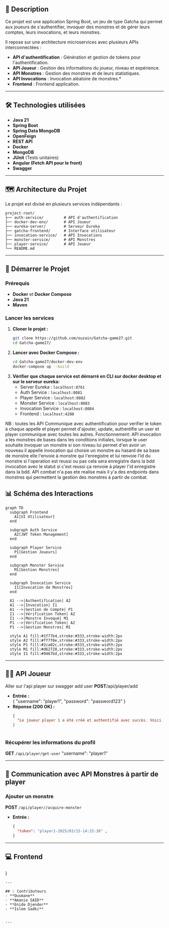 
## 📌 Description
Ce projet est une application Spring Boot, un jeu  de type Gatcha qui permet aux joueurs de s'authentifier, invoquer des monstres et de gérer leurs comptes, leurs invocations, et leurs monstres.

Il repose sur une architecture microservices avec plusieurs APIs interconnectées :
- **API d'authentification** : Génération et gestion de tokens pour l'authentification.
- **API Joueur** : Gestion des informations du joueur, niveau et expérience.
- **API Monstres** : Gestion des monstres et de leurs statistiques.
- **API Invocations** : Invocation aléatoire de monstres.*
- **Frontend** : Frontend application.

---

## 🛠️ Technologies utilisées
- **Java 21**
- **Spring Boot**
- **Spring Data MongoDB**
- **OpenFeign**
- **REST API**
- **Docker**
- **MongoDB**
- **JUnit** (Tests unitaires)
- **Angular (Fetch API pour le front)**
- **Swagger**

---

## 🗺️ Architecture du Projet
Le projet est divisé en plusieurs services indépendants :
```
project-root/
├── auth-service/         # API d'authentification
├── docker-dev-env/       # API Joueur
├── eureka-server/        # Serveur Eureka
├── gatcha-frontend/      # Interface utilisateur
├── invocation-service/   # API Invocations
├── monster-service/      # API Monstres
├── player-service/       # API Joueur          
└── README.md
```

---

## 🚀 Démarrer le Projet

### Prérequis
- **Docker** et **Docker Compose**
- **Java 21**
- **Maven**

### Lancer les services
1. **Cloner le projet :**
   ```bash
   git clone https://github.com/ouzain/Gatcha-game27.git
   cd Gatcha-game27/
   ```
2. **Lancer avec Docker Compose :**
   ```bash
   cd Gatcha-game27/docker-dev-env
   docker-compose up --build
   ```
3. **Vérifier que chaque service est démarré en CLI sur docker desktop et sur le serveur eureka:**
   - Server Eureka : `localhost:8761` 
   - Auth Service : `localhost:8081`
   - Player Service : `localhost:8082`
   - Monster Service : `localhost:8083`
   - Invocation Service : `localhost:8084`
   - Frontend : `localhost:4200`

NB : toutes les API Communique avec authentification pour verifier le token à chaque appelle et player permet d'ajouter, update, authentifie un user et player communique avec toutes les autres.
Fonctionnement: 
API invocation a les monstres de bases dans les conditions initiales, lorsque le user souhaite invoquer un monstre si son niveau lui permet d'en avoir un nouveau il appelle invocation qui choisie un monstre au hasard de sa base de monstre elle l'envoie à monstre qui l'enregistre et lui renvoie l'id du monstre si l'operation est reussi ou pas cela sera enregistre dans la bdd invocation avec le statut si c'est reussi ça renvoie à player l'id enregistre dans la bdd. 
API combat n'a pas ete realise mais il y'a des endpoints dans monstres qui permettent la gestion des monstres à partir de combat.

## 📊 Schéma des Interactions

```mermaid
graph TD
  subgraph Frontend
    A1[UI Utilisateur]
  end

  subgraph Auth Service
    A2[JWT Token Management]
  end

  subgraph Player Service
    P1[Gestion Joueurs]
  end

  subgraph Monster Service
    M1[Gestion Monstres]
  end

  subgraph Invocation Service
    I1[Invocation de Monstres]
  end

  A1 -->|Authentification| A2
  A1 -->|Invocation| I1
  A1 -->|Gestion de Compte| P1
  I1 -->|Vérification Token| A2
  I1 -->|Monstre Invoqué| M1
  P1 -->|Vérification Token| A2
  P1 -->|Gestion Monstres| M1

  style A1 fill:#1f77b4,stroke:#333,stroke-width:2px
  style A2 fill:#ff7f0e,stroke:#333,stroke-width:2px
  style P1 fill:#2ca02c,stroke:#333,stroke-width:2px
  style M1 fill:#d62728,stroke:#333,stroke-width:2px
  style I1 fill:#9467bd,stroke:#333,stroke-width:2px
```

---
## 🧑‍🎮 API Joueur
Aller sur l'api player sur swagger add user **POST**/api/player/add
  - **Entrée :**  
  {
    "username": "player1",
    "password": "password123"
  }
- **Réponse (200 OK) :**  
  ```json
  {
    "Le joueur player 1 a été créé et authentifié avec succès. Voici son token player1-2025/03/15-14:25:30
  }



### Récupérer les informations du profil
**GET** `/api/player/get-user`
  "username": "player1"

---

## 🦖 Communication avec API Monstres à partir de player
### Ajouter un monstre
**POST** `/api/player//acquire-monster`
- **Entrée :**  
  ```json
  {
    "token": "player1-2025/03/15-14:25:30" ,
  }
  ```

---

## 💻 Frontend
###

}
```
---

## 💡 Contributeurs
- **Ousmane** 
- **Amanie SAID**
- **Enide Djender**
- **Islem Sadki**


---




